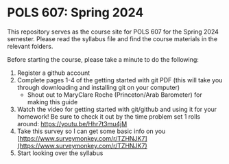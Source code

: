 # POLS 607: Spring 2024
This repository serves as the course site for POLS 607 for the Spring 2024 semester. Please read the syllabus file and find the course materials in the relevant folders. 

Before starting the course, please take a minute to do the following:

1. Register a github account
2. Complete pages 1-4 of the getting started with git PDF (this will take you through downloading and installing git on your computer)
    - Shout out to MaryClare Roche (Princeton/Arab Barometer) for making this guide
3. Watch the video for getting started with git/github and using it for your homework! Be sure to check it out by the time problem set 1 rolls around: https://youtu.be/Hhr7t3mu4jM
2. Take this survey so I can get some basic info on you [https://www.surveymonkey.com/r/TZHNJK7](https://www.surveymonkey.com/r/TZHNJK7)
3. Start looking over the syllabus

